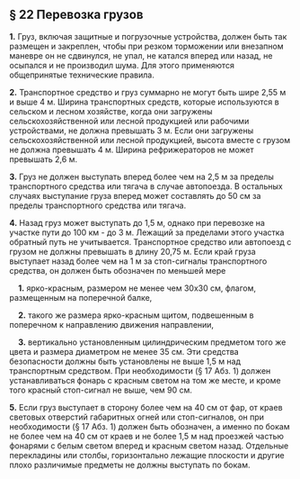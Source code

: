 ## § 22 Перевозка грузов

**1.** Груз, включая защитные и погрузочные устройства, должен быть так размещен и закреплен, чтобы при резком торможении или внезапном маневре он не сдвинулся, не упал, не катался вперед или назад, не осыпался и не производил шума. Для этого применяются общепринятые технические правила.

**2.** Транспортное средство и груз суммарно не могут быть шире 2,55 м и выше 4 м. Ширина транспортных средств, которые используются в сельском и лесном хозяйстве, когда они загружены сельскохозяйственной или лесной продукцией или рабочими устройствами, не должна превышать 3 м. Если они загружены сельскохозяйственной или лесной продукцией, высота вместе с грузом не должна превышать 4 м. Ширина рефрижераторов не может превышать 2,6 м.

**3.** Груз не должен выступать вперед более чем на 2,5 м за пределы транспортного средства или тягача в случае автопоезда. В остальных случаях выступание груза вперед может составлять до 50 см за пределы транспортного средства или тягача.

**4.** Назад груз может выступать до 1,5 м, однако при перевозке на участке пути до 100 км - до 3 м. Лежащий за пределами этого участка обратный путь не учитывается. Транспортное средство или автопоезд с грузом не должны превышать в длину 20,75 м. Если край груза выступает назад более чем на 1 м за стоп-сигналы транспортного средства, он должен быть обозначен по меньшей мере

&nbsp;&nbsp;&nbsp;&nbsp;**1.** ярко-красным, размером не менее чем 30х30 см, флагом, размещенным на поперечной балке,


&nbsp;&nbsp;&nbsp;&nbsp;**2.** такого же размера ярко-красным щитом, подвешенным в поперечном к направлению движения направлении,

&nbsp;&nbsp;&nbsp;&nbsp;**3.** вертикально установленным цилиндрическим предметом того же цвета и размера диаметром не менее 35 см.
Эти средства безопасности должны быть установлены не выше 1,5 м над транспортным средством. При необходимости (§ 17 Абз. 1) должен устанавливаться фонарь с красным светом на том же месте, и кроме того красный стоп-сигнал не выше, чем 90 см.

**5.** Если груз выступает в сторону более чем на 40 см от фар, от краев световых отверстий габаритных огней или стоп-сигналов, он при необходимости (§ 17 Абз. 1) должен быть обозначен, а именно по бокам не более чем на 40 см от краев и не более 1,5 м над проезжей частью фонарями с белым светом вперед и красным светом назад. Отдельные перекладины или столбы, горизонтально лежащие плоскости и другие плохо различимые предметы не должны выступать по бокам.